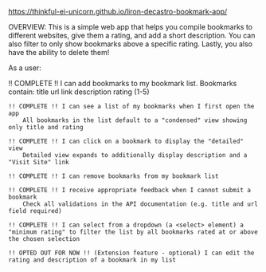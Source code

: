 https://thinkful-ei-unicorn.github.io/liron-decastro-bookmark-app/


OVERVIEW: This is a simple web app that helps you compile bookmarks to different websites, give them a rating, and add a short description. You can also filter to only show bookmarks above a specific rating. Lastly, you also have the ability to delete them!


As a user:

   !! COMPLETE !! I can add bookmarks to my bookmark list. Bookmarks contain:
        title
        url link
        description
        rating (1-5)

    !! COMPLETE !! I can see a list of my bookmarks when I first open the app
        All bookmarks in the list default to a "condensed" view showing only title and rating

    !! COMPLETE !! I can click on a bookmark to display the "detailed" view
        Detailed view expands to additionally display description and a "Visit Site" link

    !! COMPLETE !! I can remove bookmarks from my bookmark list

    !! COMPLETE !! I receive appropriate feedback when I cannot submit a bookmark
        Check all validations in the API documentation (e.g. title and url field required)

    !! COMPLETE !! I can select from a dropdown (a <select> element) a "minimum rating" to filter the list by all bookmarks rated at or above the chosen selection

    !! OPTED OUT FOR NOW !! (Extension feature - optional) I can edit the rating and description of a bookmark in my list
